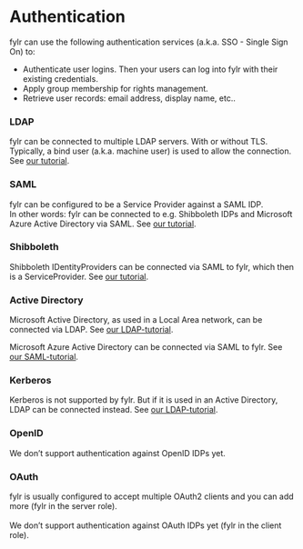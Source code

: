 # Authentication

fylr can use the following authentication services (a.k.a. SSO - Single Sign On) to:

* Authenticate user logins. Then your users can log into fylr with their existing credentials.
* Apply group membership for rights management.
* Retrieve user records: email address, display name, etc..

### LDAP

fylr can be connected to multiple LDAP servers. With or without TLS. Typically, a bind user (a.k.a. machine user) is used to allow the connection. See [our tutorial](../../tutorials/ldap.md).

### SAML

fylr can be configured to be a Service Provider against a SAML IDP.\
In other words: fylr can be connected to e.g. Shibboleth IDPs and Microsoft Azure Active Directory via SAML. See [our tutorial](../../tutorials/auth/saml/).

### Shibboleth

Shibboleth IDentityProviders can be connected via SAML to fylr, which then is a ServiceProvider. See [our tutorial](../../tutorials/auth/saml/).

### Active Directory

Microsoft Active Directory, as used in a Local Area network, can be connected via LDAP. See [our LDAP-tutorial](../../tutorials/ldap.md).

Microsoft Azure Active Directory can be connected via SAML to fylr. See [our SAML-tutorial](../../tutorials/auth/saml/).

### Kerberos

Kerberos is not supported by fylr. But if it is used in an Active Directory, LDAP can be connected instead. See [our LDAP-tutorial](../../tutorials/ldap.md).

### OpenID

We don’t support authentication against OpenID IDPs yet.

### OAuth

fylr is usually configured to accept multiple OAuth2 clients and you can add more (fylr in the server role).\
\
We don’t support authentication against OAuth IDPs yet (fylr in the client role).
